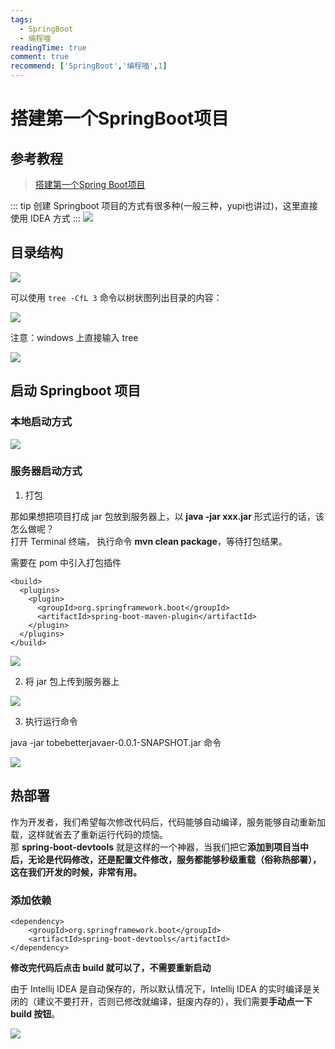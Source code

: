 ```yaml
---
tags:
  - SpringBoot
  - 编程喵
readingTime: true
comment: true
recommend: ['SpringBoot','编程喵',1]
---
```


# 搭建第一个SpringBoot项目

## 参考教程

>[搭建第一个Spring Boot项目](https://www.yuque.com/itwanger/vn4p17/qpgp46#NA9Hw)

::: tip
创建 Springboot 项目的方式有很多种(一般三种，yupi也讲过)，这里直接使用 IDEA 方式
:::
![](https://cdn.nlark.com/yuque/0/2025/png/26027752/1743839933121-8dfbc042-8951-44b1-a0c3-c18cfbe77439.png)

## 目录结构

![](https://cdn.nlark.com/yuque/0/2025/png/26027752/1743839971871-d172f91f-a16e-43f3-ad77-3f186b52a3ec.png)

可以使用 `tree -CfL 3` 命令以树状图列出目录的内容：

![](https://cdn.nlark.com/yuque/0/2025/png/26027752/1743839993373-088f80f7-7e9b-4f38-bdfd-36ad80864deb.png)

注意：windows 上直接输入 tree

![](https://cdn.nlark.com/yuque/0/2025/png/26027752/1743840072189-aff84044-749e-46a1-8f47-df4831b9139f.png)

## 启动 Springboot 项目

### 本地启动方式

![](https://www.yuque.com/api/filetransfer/images?url=http%3A%2F%2Fcdn.tobebetterjavaer.com%2Ftobebetterjavaer%2Fimages%2Fspringboot%2Finitializr-06.png&sign=ccd9f791b1e29dd8e570f3337c080895570716c57d6668559b8ca13cfde6ac7b)

### 服务器启动方式

1. 打包

那如果想把项目打成 jar 包放到服务器上，以 **java -jar xxx.jar** 形式运行的话，该怎么做呢？  
打开 Terminal 终端， 执行命令 **mvn clean package**，等待打包结果。

需要在 pom 中引入打包插件

```
<build>
  <plugins>
    <plugin>
      <groupId>org.springframework.boot</groupId>
      <artifactId>spring-boot-maven-plugin</artifactId>
    </plugin>
  </plugins>
</build>
```

![](https://www.yuque.com/api/filetransfer/images?url=http%3A%2F%2Fcdn.tobebetterjavaer.com%2Ftobebetterjavaer%2Fimages%2Fspringboot%2Finitializr-08.png&sign=f895ea77fde31f910d8d081cc13527ff735cc45cf26cc460b417c8d419f3ef0a)

2. 将 jar 包上传到服务器上

![](https://www.yuque.com/api/filetransfer/images?url=http%3A%2F%2Fcdn.tobebetterjavaer.com%2Ftobebetterjavaer%2Fimages%2Fspringboot%2Finitializr-10.png&sign=ae0488b76a0af6469da37b6af2b210119bd728532fb77a8a1f3e3289a26bb038)

3. 执行运行命令

java -jar tobebetterjavaer-0.0.1-SNAPSHOT.jar 命令

![](https://www.yuque.com/api/filetransfer/images?url=http%3A%2F%2Fcdn.tobebetterjavaer.com%2Ftobebetterjavaer%2Fimages%2Fspringboot%2Finitializr-11.png&sign=c753d7adc4b4730c29dbb90be975b4b235ee9387abdfcf59cd263ad8cd18bcc2)

## 热部署

作为开发者，我们希望每次修改代码后，代码能够自动编译，服务能够自动重新加载，这样就省去了重新运行代码的烦恼。  
那 **spring-boot-devtools** 就是这样的一个神器，当我们把它**添加到项目当中后，无论是代码修改，还是配置文件修改，服务都能够秒级重载（俗称热部署），这在我们开发的时候，非常有用。**

### 添加依赖

```
<dependency>
    <groupId>org.springframework.boot</groupId>
    <artifactId>spring-boot-devtools</artifactId>
</dependency>
```

**修改完代码后点击 build 就可以了，不需要重新启动**

由于 Intellij IDEA 是自动保存的，所以默认情况下，Intellij IDEA 的实时编译是关闭的（建议不要打开，否则已修改就编译，挺废内存的），我们需要**手动点一下 build 按钮**。

![](https://www.yuque.com/api/filetransfer/images?url=http%3A%2F%2Fcdn.tobebetterjavaer.com%2Ftobebetterjavaer%2Fimages%2Fspringboot%2Finitializr-55098eb9-1809-460d-9d2a-730da24e73c0.png&sign=5b6f1ae973823170426e16b9b9e32ffecddab2b1e00cd4d80c25cb1e218075b5)
